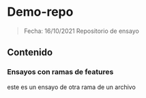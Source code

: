 # Demo-repo
> Fecha: 16/10/2021
Repositorio de ensayo

## Contenido

### Ensayos con ramas de features

este es un ensayo de otra rama de un archivo 